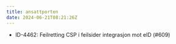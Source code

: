 ```yaml
---
title: ansattporten
date: 2024-06-21T08:21:26Z
---
```

- ID-4462: Feilretting CSP i feilsider integrasjon mot eID (#609)

